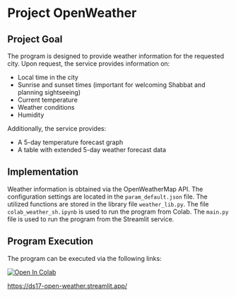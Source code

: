 # Project OpenWeather

## Project Goal

The program is designed to provide weather information for the requested city. Upon request, the service provides information on:

- Local time in the city
- Sunrise and sunset times (important for welcoming Shabbat and planning sightseeing)
- Current temperature
- Weather conditions
- Humidity

Additionally, the service provides:
- A 5-day temperature forecast graph
- A table with extended 5-day weather forecast data

## Implementation

Weather information is obtained via the OpenWeatherMap API. The configuration settings are located in the `param_default.json` file. The utilized functions are stored in the library file `weather_lib.py`. The file `colab_weather_sh.ipynb` is used to run the program from Colab. The `main.py` file is used to run the program from the Streamlit service.

## Program Execution

The program can be executed via the following links:


[![Open In Colab](https://colab.research.google.com/assets/colab-badge.svg)](https://colab.research.google.com/github/IlyaZutler/Project-OpenWeather/blob/main/colab_weather.ipynb)

https://ds17-open-weather.streamlit.app/
